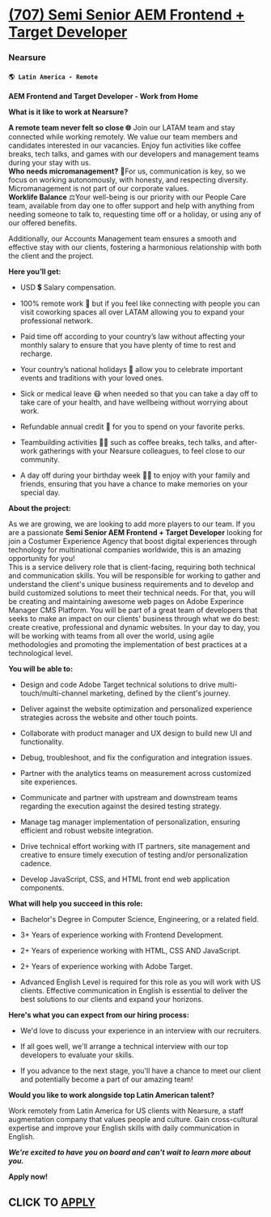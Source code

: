 # [(707) Semi Senior AEM Frontend + Target Developer](https://www.remotewlb.com/apply/707-semi-senior-aem-frontend-target-developer)  
### Nearsure  
#### `🌎 Latin America - Remote`  

**AEM Frontend and Target Developer - Work from Home**

**What is it like to work at Nearsure?**

**A remote team never felt so close 🌐** Join our LATAM team and stay connected while working remotely. We value our team members and candidates interested in our vacancies. Enjoy fun activities like coffee breaks, tech talks, and games with our developers and management teams during your stay with us.  
**Who needs micromanagement?** 🍃For us, communication is key, so we focus on working autonomously, with honesty, and respecting diversity. Micromanagement is not part of our corporate values.  
**Worklife Balance** ⚖️Your well-being is our priority with our People Care team, available from day one to offer support and help with anything from needing someone to talk to, requesting time off or a holiday, or using any of our offered benefits.

Additionally, our Accounts Management team ensures a smooth and effective stay with our clients, fostering a harmonious relationship with both the client and the project.

**Here you’ll get:**

  * USD 💲 Salary compensation.

  * 100% remote work 🏢 but if you feel like connecting with people you can visit coworking spaces all over LATAM allowing you to expand your professional network.

  * Paid time off according to your country’s law without affecting your monthly salary to ensure that you have plenty of time to rest and recharge.

  * Your country’s national holidays 🌴 allow you to celebrate important events and traditions with your loved ones.

  * Sick or medical leave 😷 when needed so that you can take a day off to take care of your health, and have wellbeing without worrying about work.

  * Refundable annual credit 💸 for you to spend on your favorite perks.

  * Teambuilding activities 🤜🤛 such as coffee breaks, tech talks, and after-work gatherings with your Nearsure colleagues, to feel close to our community.

  * A day off during your birthday week 🥳🎂 to enjoy with your family and friends, ensuring that you have a chance to make memories on your special day.

**About the project:**

As we are growing, we are looking to add more players to our team. If you are a passionate **Semi Senior AEM Frontend + Target Developer** looking for join a Costumer Experience Agency that boost digital experiences through technology for multinational companies worldwide, this is an amazing opportunity for you!  
This is a service delivery role that is client-facing, requiring both technical and communication skills. You will be responsible for working to gather and understand the client's unique business requirements and to develop and build customized solutions to meet their technical needs. For that, you will be creating and maintaining awesome web pages on Adobe Experince Manager CMS Platform. You will be part of a great team of developers that seeks to make an impact on our clients' business through what we do best: create creative, professional and dynamic websites. In your day to day, you will be working with teams from all over the world, using agile methodologies and promoting the implementation of best practices at a technological level.

**You will be able to:**

  * Design and code Adobe Target technical solutions to drive multi-touch/multi-channel marketing, defined by the client's journey.

  * Deliver against the website optimization and personalized experience strategies across the website and other touch points.

  * Collaborate with product manager and UX design to build new UI and functionality.

  * Debug, troubleshoot, and fix the configuration and integration issues.

  * Partner with the analytics teams on measurement across customized site experiences.

  * Communicate and partner with upstream and downstream teams regarding the execution against the desired testing strategy.

  * Manage tag manager implementation of personalization, ensuring efficient and robust website integration.

  * Drive technical effort working with IT partners, site management and creative to ensure timely execution of testing and/or personalization cadence.

  * Develop JavaScript, CSS, and HTML front end web application components.

**What will help you succeed in this role:**

  * Bachelor's Degree in Computer Science, Engineering, or a related field. 

  * 3+ Years of experience working with Frontend Development. 

  * 2+ Years of experience working with HTML, CSS AND JavaScript. 

  * 2+ Years of experience working with Adobe Target. 

  * Advanced English Level is required for this role as you will work with US clients. Effective communication in English is essential to deliver the best solutions to our clients and expand your horizons.

**Here's what you can expect from our hiring process:**

  * We'd love to discuss your experience in an interview with our recruiters. 

  * If all goes well, we'll arrange a technical interview with our top developers to evaluate your skills.

  * If you advance to the next stage, you'll have a chance to meet our client and potentially become a part of our amazing team!

**Would you like to work alongside top Latin American talent?**

Work remotely from Latin America for US clients with Nearsure, a staff augmentation company that values people and culture. Gain cross-cultural expertise and improve your English skills with daily communication in English.

**_We're excited to have you on board and can't wait to learn more about you._**

**Apply now!**

  
## CLICK TO [APPLY](https://www.remotewlb.com/apply/707-semi-senior-aem-frontend-target-developer)

